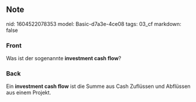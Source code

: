 ## Note
nid: 1604522078353
model: Basic-d7a3e-4ce08
tags: 03_cf
markdown: false

### Front
<p>Was ist der sogenannte <b>investment cash flow</b>?

### Back
Ein <b>investment cash flow</b> ist die Summe aus Cash Zuflüssen
und Abflüssen aus einem Projekt.
